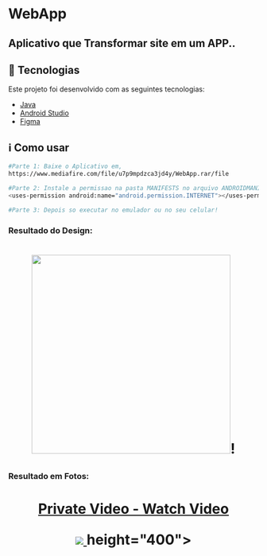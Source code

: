 # WebApp

## Aplicativo que Transformar site em um APP..

## :rocket: Tecnologias

Este projeto foi desenvolvido com as seguintes tecnologias:

- [Java](https://www.java.com/pt-BR/)
- [Android Studio](https://developer.android.com/studio)
- [Figma](https://www.figma.com/)

## :information_source: Como usar

```bash
#Parte 1: Baixe o Aplicativo em,
https://www.mediafire.com/file/u7p9mpdzca3jd4y/WebApp.rar/file

#Parte 2: Instale a permissao na pasta MANIFESTS no arquivo ANDROIDMANIFESTS.xml
<uses-permission android:name="android.permission.INTERNET"></uses-permission>

#Parte 3: Depois so executar no emulador ou no seu celular!

```
### Resultado do Design:

<h1 align="center">

<img src="https://user-images.githubusercontent.com/53570115/121588628-85509080-ca0c-11eb-9076-ef281d6ae0c7.png"
    height="400">!

</h1>


### Resultado em Fotos:

<h1 align="center">

<a href="https://www.loom.com/share/e3e1e947029a4c87a81def7a90ec64fe"> <p>Private Video - Watch Video</p> <img style="max-width:300px;" src="https://cdn.loom.com/placeholders/private-video.gif"> </a>
    height="400">


</h1>
